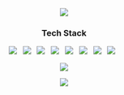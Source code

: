 <p align="center">
<img src="https://capsule-render.vercel.app/api?type=waving&color=0:8BC6D3,100:2596BE&height=200&section=header&text=Welcome!&fontSize=70&fontColor=ffff&fontAlignY=40&desc=YeongJu's%20Github!&animation=fadeIn" />
</p>

<!-- <h3 align="center">😉Hi, I'm YeongJu!</h3>
<p align="center">
I enjoy developing in the front-end field!
Doing something challenging gives me energy. <br>
I really want to learn more and more and more....! <br>
🙋‍♂️ My tech blog here!
<a href="https://velog.io/@duroomi">
  <img src="https://img.shields.io/badge/velog-20C997?style=flat-square&logo=velog&logoColor=white"/>
</a>
</p>
<p align="center">

</p> -->

<h3 align="center"><b>Tech Stack</b></h3>
<p align="center">
<img src="https://img.shields.io/badge/HTML5-E34F26?style=flat-square&logo=HTML5&logoColor=white"/></a> &nbsp
<img src="https://img.shields.io/badge/CSS3-1572B6?style=flat-square&logo=CSS3&logoColor=white"/></a> &nbsp
<img src="https://img.shields.io/badge/JavaScript-F7DF1E?style=flat-square&logo=JavaScript&logoColor=white"/></a> &nbsp
<img src="https://img.shields.io/badge/typescript-3178C6?style=flat-square&logo=typescript&logoColor=white"/></a> &nbsp
<img src="https://img.shields.io/badge/react-61DAFB?style=flat-square&logo=react&logoColor=white"/></a> &nbsp
<img src="https://img.shields.io/badge/redux-764ABC?style=flat-square&logo=redux&logoColor=white"/></a> &nbsp
<img src="https://img.shields.io/badge/reactquery-FF4154?style=flat-square&logo=reactquery&logoColor=white"/></a> &nbsp
<img src="https://img.shields.io/badge/firebase-FFCA28?style=flat-square&logo=firebase&logoColor=white"/></a> &nbsp
</p>

<p align="center">
<img src="https://github-readme-stats.vercel.app/api?username=SeongYeongJu&show_icons=true&theme=dracula" /> </p>
  
<p align="center">
<img src="https://github-readme-stats.vercel.app/api/top-langs/?username=SeongYeongJu&layout=compact&theme=dracula" /> </p>
